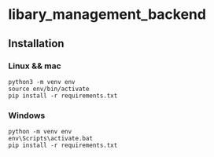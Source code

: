 # libary_management_backend

## Installation
### Linux && mac
```
python3 -m venv env
source env/bin/activate
pip install -r requirements.txt
```
### Windows
```
python -m venv env
env\Scripts\activate.bat
pip install -r requirements.txt
```
